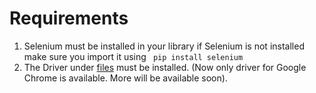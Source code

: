 # Requirements
1) Selenium must be installed in your library
if Selenium is not installed make sure you import it using ``` pip install selenium```
2) The Driver under [files](files) must be installed. (Now only driver for Google Chrome is available. More will be available soon).
